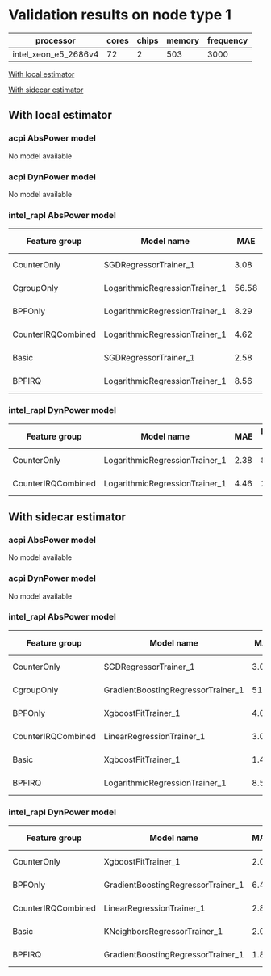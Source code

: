 # Validation results on node type 1

| processor | cores | chips | memory | frequency |
| --- | --- | --- | --- | --- |
| intel_xeon_e5_2686v4 | 72 | 2 | 503 | 3000 |

[With local estimator](#with-local-estimator)

[With sidecar estimator](#with-sidecar-estimator)

## With local estimator

### acpi AbsPower model

No model available

### acpi DynPower model

No model available

### intel_rapl AbsPower model

| Feature group | Model name | MAE | MAPE (%) | URL |
| --- | --- | --- | --- | --- |
| CounterOnly | SGDRegressorTrainer_1 | 3.08 | 10.1 | https://raw.githubusercontent.com/sustainable-computing-io/kepler-model-db/main/models/v0.7/ec2/intel_rapl/AbsPower/CounterOnly/SGDRegressorTrainer_1.json |
| CgroupOnly | LogarithmicRegressionTrainer_1 | 56.58 | 16.6 | https://raw.githubusercontent.com/sustainable-computing-io/kepler-model-db/main/models/v0.7/ec2/intel_rapl/AbsPower/CgroupOnly/LogarithmicRegressionTrainer_1.json |
| BPFOnly | LogarithmicRegressionTrainer_1 | 8.29 | 15.3 | https://raw.githubusercontent.com/sustainable-computing-io/kepler-model-db/main/models/v0.7/ec2/intel_rapl/AbsPower/BPFOnly/LogarithmicRegressionTrainer_1.json |
| CounterIRQCombined | LogarithmicRegressionTrainer_1 | 4.62 | 11.0 | https://raw.githubusercontent.com/sustainable-computing-io/kepler-model-db/main/models/v0.7/ec2/intel_rapl/AbsPower/CounterIRQCombined/LogarithmicRegressionTrainer_1.json |
| Basic | SGDRegressorTrainer_1 | 2.58 | 13.7 | https://raw.githubusercontent.com/sustainable-computing-io/kepler-model-db/main/models/v0.7/ec2/intel_rapl/AbsPower/Basic/SGDRegressorTrainer_1.json |
| BPFIRQ | LogarithmicRegressionTrainer_1 | 8.56 | 15.0 | https://raw.githubusercontent.com/sustainable-computing-io/kepler-model-db/main/models/v0.7/ec2/intel_rapl/AbsPower/BPFIRQ/LogarithmicRegressionTrainer_1.json |
### intel_rapl DynPower model

| Feature group | Model name | MAE | MAPE (%) | URL |
| --- | --- | --- | --- | --- |
| CounterOnly | LogarithmicRegressionTrainer_1 | 2.38 | 81.3 | https://raw.githubusercontent.com/sustainable-computing-io/kepler-model-db/main/models/v0.7/ec2/intel_rapl/DynPower/CounterOnly/LogarithmicRegressionTrainer_1.json |
| CounterIRQCombined | LogarithmicRegressionTrainer_1 | 4.46 | 28.6 | https://raw.githubusercontent.com/sustainable-computing-io/kepler-model-db/main/models/v0.7/ec2/intel_rapl/DynPower/CounterIRQCombined/LogarithmicRegressionTrainer_1.json |
## With sidecar estimator

### acpi AbsPower model

No model available

### acpi DynPower model

No model available

### intel_rapl AbsPower model

| Feature group | Model name | MAE | MAPE (%) | URL |
| --- | --- | --- | --- | --- |
| CounterOnly | SGDRegressorTrainer_1 | 3.08 | 10.1 | https://raw.githubusercontent.com/sustainable-computing-io/kepler-model-db/main/models/v0.7/ec2/intel_rapl/AbsPower/CounterOnly/SGDRegressorTrainer_1.zip |
| CgroupOnly | GradientBoostingRegressorTrainer_1 | 51.18 | 18.6 | https://raw.githubusercontent.com/sustainable-computing-io/kepler-model-db/main/models/v0.7/ec2/intel_rapl/AbsPower/CgroupOnly/GradientBoostingRegressorTrainer_1.zip |
| BPFOnly | XgboostFitTrainer_1 | 4.02 | 3.9 | https://raw.githubusercontent.com/sustainable-computing-io/kepler-model-db/main/models/v0.7/ec2/intel_rapl/AbsPower/BPFOnly/XgboostFitTrainer_1.zip |
| CounterIRQCombined | LinearRegressionTrainer_1 | 3.07 | 8.1 | https://raw.githubusercontent.com/sustainable-computing-io/kepler-model-db/main/models/v0.7/ec2/intel_rapl/AbsPower/CounterIRQCombined/LinearRegressionTrainer_1.zip |
| Basic | XgboostFitTrainer_1 | 1.42 | 4.1 | https://raw.githubusercontent.com/sustainable-computing-io/kepler-model-db/main/models/v0.7/ec2/intel_rapl/AbsPower/Basic/XgboostFitTrainer_1.zip |
| BPFIRQ | LogarithmicRegressionTrainer_1 | 8.56 | 15.0 | https://raw.githubusercontent.com/sustainable-computing-io/kepler-model-db/main/models/v0.7/ec2/intel_rapl/AbsPower/BPFIRQ/LogarithmicRegressionTrainer_1.zip |
### intel_rapl DynPower model

| Feature group | Model name | MAE | MAPE (%) | URL |
| --- | --- | --- | --- | --- |
| CounterOnly | XgboostFitTrainer_1 | 2.05 | 20.1 | https://raw.githubusercontent.com/sustainable-computing-io/kepler-model-db/main/models/v0.7/ec2/intel_rapl/DynPower/CounterOnly/XgboostFitTrainer_1.zip |
| BPFOnly | GradientBoostingRegressorTrainer_1 | 6.47 | 6.8 | https://raw.githubusercontent.com/sustainable-computing-io/kepler-model-db/main/models/v0.7/ec2/intel_rapl/DynPower/BPFOnly/GradientBoostingRegressorTrainer_1.zip |
| CounterIRQCombined | LinearRegressionTrainer_1 | 2.82 | 75.6 | https://raw.githubusercontent.com/sustainable-computing-io/kepler-model-db/main/models/v0.7/ec2/intel_rapl/DynPower/CounterIRQCombined/LinearRegressionTrainer_1.zip |
| Basic | KNeighborsRegressorTrainer_1 | 2.00 | 35.6 | https://raw.githubusercontent.com/sustainable-computing-io/kepler-model-db/main/models/v0.7/ec2/intel_rapl/DynPower/Basic/KNeighborsRegressorTrainer_1.zip |
| BPFIRQ | GradientBoostingRegressorTrainer_1 | 1.85 | 56.9 | https://raw.githubusercontent.com/sustainable-computing-io/kepler-model-db/main/models/v0.7/ec2/intel_rapl/DynPower/BPFIRQ/GradientBoostingRegressorTrainer_1.zip |
